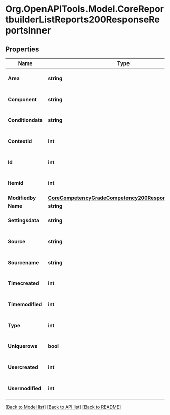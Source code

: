 # Org.OpenAPITools.Model.CoreReportbuilderListReports200ResponseReportsInner

## Properties

Name | Type | Description | Notes
------------ | ------------- | ------------- | -------------
**Area** | **string** | area | [optional] [default to ""]
**Component** | **string** | component | [optional] [default to ""]
**Conditiondata** | **string** | conditiondata | [optional] [default to "null"]
**Contextid** | **int** | contextid | [optional] [default to {}]
**Id** | **int** | id | [optional] [default to 0]
**Itemid** | **int** | itemid | [optional] [default to 0]
**Modifiedby** | [**CoreCompetencyGradeCompetency200ResponseActionuser**](CoreCompetencyGradeCompetency200ResponseActionuser.md) |  | [optional] 
**Name** | **string** | name | [optional] 
**Settingsdata** | **string** | settingsdata | [optional] [default to "null"]
**Source** | **string** | source | [optional] [default to "null"]
**Sourcename** | **string** | sourcename | [optional] [default to "null"]
**Timecreated** | **int** | timecreated | [optional] [default to 0]
**Timemodified** | **int** | timemodified | [optional] [default to 0]
**Type** | **int** | type | [optional] [default to null]
**Uniquerows** | **bool** | uniquerows | [optional] [default to false]
**Usercreated** | **int** | usercreated | [optional] [default to {}]
**Usermodified** | **int** | usermodified | [optional] [default to 0]

[[Back to Model list]](../README.md#documentation-for-models) [[Back to API list]](../README.md#documentation-for-api-endpoints) [[Back to README]](../README.md)

